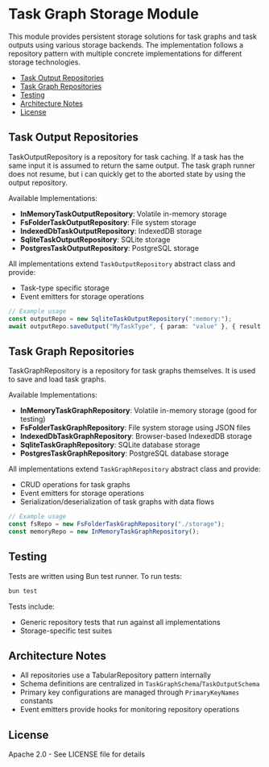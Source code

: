 # Task Graph Storage Module

This module provides persistent storage solutions for task graphs and task outputs using various storage backends. The implementation follows a repository pattern with multiple concrete implementations for different storage technologies.

- [Task Output Repositories](#task-output-repositories)
- [Task Graph Repositories](#task-graph-repositories)
- [Testing](#testing)
- [Architecture Notes](#architecture-notes)
- [License](#license)

## Task Output Repositories

TaskOutputRepository is a repository for task caching. If a task has the same input it is assumed to return the same output. The task graph runner does not resume, but i can quickly get to the aborted state by using the output repository.

Available Implementations:

- **InMemoryTaskOutputRepository**: Volatile in-memory storage
- **FsFolderTaskOutputRepository**: File system storage
- **IndexedDbTaskOutputRepository**: IndexedDB storage
- **SqliteTaskOutputRepository**: SQLite storage
- **PostgresTaskOutputRepository**: PostgreSQL storage

All implementations extend `TaskOutputRepository` abstract class and provide:

- Task-type specific storage
- Event emitters for storage operations

```typescript
// Example usage
const outputRepo = new SqliteTaskOutputRepository(":memory:");
await outputRepo.saveOutput("MyTaskType", { param: "value" }, { result: "data" });
```

## Task Graph Repositories

TaskGraphRepository is a repository for task graphs themselves. It is used to save and load task graphs.

Available Implementations:

- **InMemoryTaskGraphRepository**: Volatile in-memory storage (good for testing)
- **FsFolderTaskGraphRepository**: File system storage using JSON files
- **IndexedDbTaskGraphRepository**: Browser-based IndexedDB storage
- **SqliteTaskGraphRepository**: SQLite database storage
- **PostgresTaskGraphRepository**: PostgreSQL database storage

All implementations extend `TaskGraphRepository` abstract class and provide:

- CRUD operations for task graphs
- Event emitters for storage operations
- Serialization/deserialization of task graphs with data flows

```typescript
// Example usage
const fsRepo = new FsFolderTaskGraphRepository("./storage");
const memoryRepo = new InMemoryTaskGraphRepository();
```

## Testing

Tests are written using Bun test runner. To run tests:

```bash
bun test
```

Tests include:

- Generic repository tests that run against all implementations
- Storage-specific test suites

## Architecture Notes

- All repositories use a TabularRepository pattern internally
- Schema definitions are centralized in `TaskGraphSchema`/`TaskOutputSchema`
- Primary key configurations are managed through `PrimaryKeyNames` constants
- Event emitters provide hooks for monitoring repository operations

## License

Apache 2.0 - See LICENSE file for details
